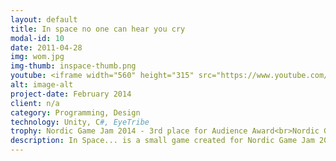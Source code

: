 ```yaml
---
layout: default
title: In space no one can hear you cry
modal-id: 10
date: 2011-04-28
img: wom.jpg
img-thumb: inspace-thumb.png
youtube: <iframe width="560" height="315" src="https://www.youtube.com/watch?v=K9CaRRmwCgc" frameborder="0" allowfullscreen></iframe>
alt: image-alt
project-date: February 2014
client: n/a
category: Programming, Design
technology: Unity, C#, EyeTribe 
trophy: Nordic Game Jam 2014 - 3rd place for Audience Award<br>Nordic Game Jam 2014 - EyeTribe Honorable Mention<br>Nordic Game Jam 2014 - Best Unexpected Suprise
description: In Space... is a small game created for Nordic Game Jam 2014 (theme  Privacy), that uses eye tracking device to cheat the player in every spot player is not looking at. Created with Marek Bączyński.
---
```

